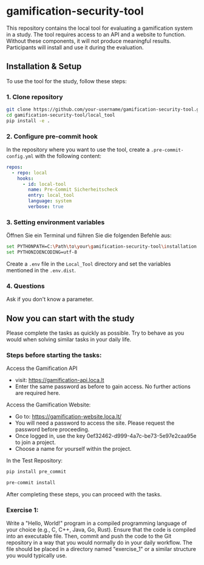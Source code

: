 # gamification-security-tool

This repository contains the local tool for evaluating a gamification system in a study. The tool requires access to an API and a website to function. Without these components, it will not produce meaningful results. Participants will install and use it during the evaluation.

## Installation & Setup

To use the tool for the study, follow these steps:

### 1. Clone repository
```sh
git clone https://github.com/your-username/gamification-security-tool.git
cd gamification-security-tool/local_tool
pip install -e .
```

### 2. Configure pre-commit hook
In the repository where you want to use the tool, create a `.pre-commit-config.yml` with the following content:
```yaml
repos:
  - repo: local
    hooks:
      - id: local-tool
        name: Pre-Commit Sicherheitscheck
        entry: local_tool
        language: system
        verbose: true
```

### 3. Setting environment variables
Öffnen Sie ein Terminal und führen Sie die folgenden Befehle aus:
```sh
set PYTHONPATH=C:\Path\to\your\gamification-security-tool\installation
set PYTHONIOENCODING=utf-8
```

Create a `.env` file in the `Local_Tool` directory and set the variables mentioned in the `.env.dist`.

### 4. Questions
Ask if you don't know a parameter.



## Now you can start with the study
Please complete the tasks as quickly as possible. Try to behave as you would when solving similar tasks in your daily life.

### Steps before starting the tasks:

Access the Gamification API
- visit: https://gamification-api.loca.lt
- Enter the same password as before to gain access. No further actions are required here.

Access the Gamification Website:
- Go to: https://gamification-website.loca.lt/
- You will need a password to access the site. Please request the password before proceeding.
- Once logged in, use the key 0ef32462-d999-4a7c-be73-5e97e2caa95e to join a project.
- Choose a name for yourself within the project.

In the Test Repository:
```sh
pip install pre_commit
```

```sh
pre-commit install
```

After completing these steps, you can proceed with the tasks.

### Exercise 1:
Write a "Hello, World!" program in a compiled programming language of your choice (e.g., C, C++, Java, Go, Rust). Ensure that the code is compiled into an executable file. Then, commit and push the code to the Git repository in a way that you would normally do in your daily workflow. The file should be placed in a directory named "exercise_1" or a similar structure you would typically use.
